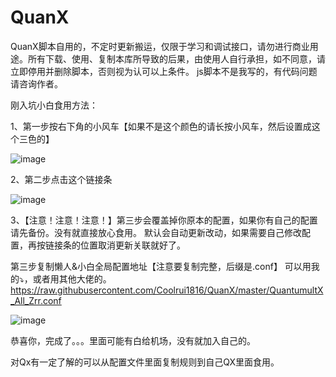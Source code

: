 # QuanX
QuanX脚本自用的，不定时更新搬运，仅限于学习和调试接口，请勿进行商业用途。所有下载、使用、复制本库所导致的后果，由使用人自行承担，如不同意，请立即停用并删除脚本，否则视为认可以上条件。
js脚本不是我写的，有代码问题请咨询作者。

刚入坑小白食用方法：

1、第一步按右下角的小风车【如果不是这个颜色的请长按小风车，然后设置成这个三色的】

![image](https://gitee.com/zhangzr/QuanX/raw/master/img/Help/help_p1.png) 
<img src=".png" width="0px"/>

2、第二步点击这个链接条

![image](https://gitee.com/zhangzr/QuanX/raw/master/img/Help/help_p2.png) 


3、【注意！注意！注意！】第三步会覆盖掉你原本的配置，如果你有自己的配置请先备份。没有就直接放心食用。
默认会自动更新改动，如果需要自己修改配置，再按链接条的位置取消更新关联就好了。

第三步复制懒人&小白全局配置地址【注意要复制完整，后缀是.conf】
可以用我的⤵️，或者用其他大佬的。
https://raw.githubusercontent.com/Coolrui1816/QuanX/master/QuantumultX_All_Zrr.conf

![image](https://gitee.com/zhangzr/QuanX/raw/master/img/Help/help_p3.png) 

恭喜你，完成了。。。里面可能有白给机场，没有就加入自己的。

对Qx有一定了解的可以从配置文件里面复制规则到自己QX里面食用。
